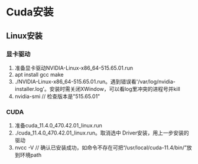# Cuda安装
## Linux安装
### 显卡驱动
1. 准备显卡驱动NVIDIA-Linux-x86_64-515.65.01.run
1. apt install gcc make
1. ./NVIDIA-Linux-x86_64-515.65.01.run。遇到错误看'/var/log/nvidia-installer.log'。安装时需关闭XWindow，可以看log里冲突的进程号并kill
1. nvidia-smi // 检查版本是"515.65.01"

### CUDA
1. 准备cuda_11.4.0_470.42.01_linux.run
1. ./cuda_11.4.0_470.42.01_linux.run。取消选中 Driver安装，用上一步安装的驱动
1. nvcc -V // 确认已安装成功，如命令不存在可把“/usr/local/cuda-11.4/bin/”放到环境path